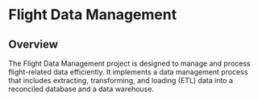 # Flight Data Management

## Overview

The Flight Data Management project is designed to manage and process flight-related data efficiently. It implements a data management process that includes extracting, transforming, and loading (ETL) data into a reconciled database and a data warehouse.
